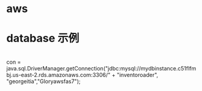# aws
# database 示例
<br>
con = java.sql.DriverManager.getConnection("jdbc:mysql://mydbinstance.c51flfmbj.us-east-2.rds.amazonaws.com:3306/" + "inventoroader", "georgeitia","Gloryawsfas7");
